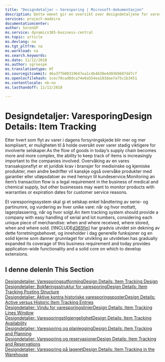 ```yaml
---
title: "Designdetaljer – Varesporing | Microsoft-dokumentasjon"
description: Dette emnet gir en oversikt over designdetaljene for varesporing.
services: project-madeira
documentationcenter: 
author: SorenGP
ms.service: dynamics365-business-central
ms.topic: article
ms.devlang: na
ms.tgt_pltfrm: na
ms.workload: na
ms.search.keywords: 
ms.date: 11/12/2018
ms.author: sgroespe
ms.translationtype: HT
ms.sourcegitcommit: 46a37fb00319647ea1c4b4630e4d9369687dd7cf
ms.openlocfilehash: 1cec78cad8dca74e0a554ea183dae7a75c1b3451
ms.contentlocale: nb-no
ms.lasthandoff: 11/12/2018

---
```

# <a name="design-details-item-tracking"></a><span data-ttu-id="e9e20-103">Designdetaljer: Varesporing</span><span class="sxs-lookup"><span data-stu-id="e9e20-103">Design Details: Item Tracking</span></span>
<span data-ttu-id="e9e20-104">Etter hvert som flyt av varer i dagens forsyningskjede blir mer og mer komplisert, er muligheten til å holde oversikt over varer stadig viktigere for involverte selskaper.</span><span class="sxs-lookup"><span data-stu-id="e9e20-104">As the flow of goods in today’s supply chain becomes more and more complex, the ability to keep track of items is increasingly important to the companies involved.</span></span> <span data-ttu-id="e9e20-105">Overvåking av en vares transaksjonsflyt er et juridisk krav i bransjer for medisinske og kjemiske produkter, men andre bedrifter vil kanskje også overvåke produkter med garantier eller utløpsdatoer av med hensyn til kundeservice.</span><span class="sxs-lookup"><span data-stu-id="e9e20-105">Monitoring an item’s transaction flow is a legal requirement in the business of medical and chemical supply, but other businesses may want to monitor products with warranties or expiration dates for customer service reasons.</span></span>  

<span data-ttu-id="e9e20-106">Et varesporingssystem skal gi et selskap enkel håndtering av serie- og partinumre, og vurdering av hver unike vare: når og hvor mottatt, lagerplassering, når og hvor solgt.</span><span class="sxs-lookup"><span data-stu-id="e9e20-106">An item tracking system should provide a company with easy handling of serial and lot numbers, considering each unique piece of merchandise: when and where received, where stored, when and where sold.</span></span> [!INCLUDE[d365fin](includes/d365fin_md.md)] <span data-ttu-id="e9e20-107">har gradvis utvidet sin dekning av dette forretningsbehovet, og inneholder i dag generelle funksjoner og en solid kjerne som danner grunnlaget for utvikling av utvidelser.</span><span class="sxs-lookup"><span data-stu-id="e9e20-107">has gradually expanded its coverage of this business requirement and today provides application-wide functionality and a solid core on which to develop extensions.</span></span>  

## <a name="in-this-section"></a><span data-ttu-id="e9e20-108">I denne delen</span><span class="sxs-lookup"><span data-stu-id="e9e20-108">In This Section</span></span>  
[<span data-ttu-id="e9e20-109">Designdetaljer: Varesporingsutforming</span><span class="sxs-lookup"><span data-stu-id="e9e20-109">Design Details: Item Tracking Design</span></span>](design-details-item-tracking-design.md)  
[<span data-ttu-id="e9e20-110">Designdetaljer: Bokføringsstruktur for varesporing</span><span class="sxs-lookup"><span data-stu-id="e9e20-110">Design Details: Item Tracking Posting Structure</span></span>](design-details-item-tracking-posting-structure.md)  
[<span data-ttu-id="e9e20-111">Designdetaljer: Aktive kontra historiske varesporingsposter</span><span class="sxs-lookup"><span data-stu-id="e9e20-111">Design Details: Active versus Historic Item Tracking Entries</span></span>](design-details-active-versus-historic-item-tracking-entries.md)  
[<span data-ttu-id="e9e20-112">Designdetaljer: Vindu for varesporingslinjer</span><span class="sxs-lookup"><span data-stu-id="e9e20-112">Design Details: Item Tracking Lines Window</span></span>](design-details-item-tracking-lines-window.md)  
[<span data-ttu-id="e9e20-113">Designdetaljer: Varesporingstilgjengelighet</span><span class="sxs-lookup"><span data-stu-id="e9e20-113">Design Details: Item Tracking Availability</span></span>](design-details-item-tracking-availability.md)  
[<span data-ttu-id="e9e20-114">Designdetaljer: Varesporing og planlegging</span><span class="sxs-lookup"><span data-stu-id="e9e20-114">Design Details: Item Tracking and Planning</span></span>](design-details-item-tracking-and-planning.md)  
[<span data-ttu-id="e9e20-115">Designdetaljer: Varesporing og reservasjoner</span><span class="sxs-lookup"><span data-stu-id="e9e20-115">Design Details: Item Tracking and Reservations</span></span>](design-details-item-tracking-and-reservations.md)  
[<span data-ttu-id="e9e20-116">Designdetaljer: Varesporing på lageret</span><span class="sxs-lookup"><span data-stu-id="e9e20-116">Design Details: Item Tracking in the Warehouse</span></span>](design-details-item-tracking-in-the-warehouse.md)

